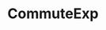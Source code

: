 ---
title: CommuteExp

tagline: An attempt on redesigning the commute experience

tags: [User Research, UX Design]

carousel_images: [IMG_0610.JPG, IMG_0613.JPG, IMG_0615.JPG]

thumbnail: commute.jpeg

challenge: The challenge was to learn how people get around in their city. To unearth opportunities for redesigning the transportation experience.

team: Vivek Shrinivasan

content_body: |

  ## Needfinding

  The research started off trying to understand the current problems and challenges people face on their everyday commute. This was done by talking and interviewing candidates and how they described their goals and challenges.

  _You can listen to one of the interviews recorded below_

  <iframe width="100%" height="300" scrolling="no" frameborder="no" allow="autoplay" src="https://w.soundcloud.com/player/?url=https%3A//api.soundcloud.com/tracks/662482463&color=%23ff5500&auto_play=false&hide_related=false&show_comments=true&show_user=true&show_reposts=false&show_teaser=true&visual=true"></iframe>

  Following an in depth understanding of their mode, time and location of commute. The interviewing mainly focused on discovering their pain points, overall motivations and goals as well as knowing what they found joyful in their experience of commuting.

  The three main ideas that emerged out of the interviewing were

  * A social way to a hassle free commute based on commuter comments
  * Motivating & encouraging people to use environmentally friendly transport
  * Safety in the cycling experience

  Storyboards were built to address these issues.

  Shifting the focus only on car commuters and figuring a social way to a hassle free commute, these were some of the wireframes designed to understand the challenges better.

  New ideas emerged from brainstorming like

  * HMW be able to figure out availibility of parking
  * HMW be able to know if the road quality is good, with less pot holes
  * HMW be able to rank a route by it's safety (ample street light, police presence etc)

  Here's an example of what the current user flow for parking in a city like Bangalore looks like.

  > “Even If I am willing to pay a fee, there is hardly any parking space.”

  <figure class="row justify-content-center figure text-center">
    <img src="/assets/images/projects/parking_ujm_current.jpg" class="border figure-img img-fluid rounded" alt="electricity bill">
  </figure>

  ## Wireframes & Prototypes

  <figure class="row justify-content-center figure text-center h-0">
    <img src="/assets/images/projects/app_user_flow.jpg" class="border figure-img img-fluid rounded" alt="electricity bill">
  </figure>
  
  ## Articles

  Here's what the news has to say about Bangalore and it's parking experience

  * Citizen matters - [Should you have to pay for parking](http://bengaluru.citizenmatters.in/should-you-pay-for-parking-in-bengaluru-36002)?
  * Economic Times - [How owning a car is a pain](https://economictimes.indiatimes.com/news/politics-and-nation/whose-road-is-it-anyway/articleshow/66761574.cms?from=mdr)
  * TOI - [It's hell out there](https://timesofindia.indiatimes.com/city/bengaluru/Parking-in-Bangalore-Its-hell-out-there-on-weekends/articleshow/40154232.cms)
  * [Central Parking Services](http://www.cpsindia.in/corporate.html) - An [existing solution](http://www.cpsindia.in/pdf/CPS%20Coverage%20Update%2022.03.2013.pdf)

---
